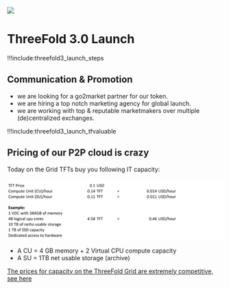 ![](img/tf30.png)

# ThreeFold 3.0 Launch
!!!include:threefold3_launch_steps

## Communication & Promotion

- we are looking for a go2market partner for our token.
- we are hiring a top notch marketing agency for global launch.
- we are working with top & reputable marketmakers over multiple (de)centralized exchanges.

!!!include:threefold3_launch_tfvaluable

## Pricing of our P2P cloud is crazy


Today on the Grid TFTs buy you following IT capacity:

![](img/pricing_tf3.png)

- A CU = 4 GB memory + 2 Virtual CPU compute capacity
- A SU = 1TB net usable storage (archive)

[The prices for capacity on the ThreeFold Grid are extremely competitive, see here](cloud:tfgrid_pricing)


